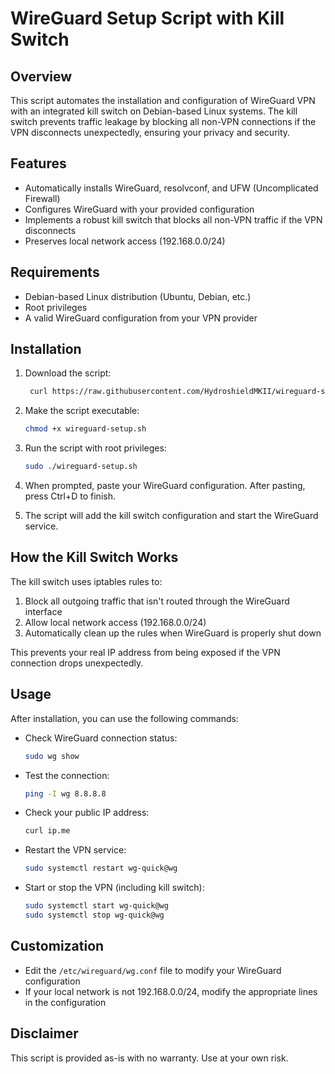# WireGuard Setup Script with Kill Switch

## Overview

This script automates the installation and configuration of WireGuard VPN with an integrated kill switch on Debian-based Linux systems. The kill switch prevents traffic leakage by blocking all non-VPN connections if the VPN disconnects unexpectedly, ensuring your privacy and security.

## Features

- Automatically installs WireGuard, resolvconf, and UFW (Uncomplicated Firewall)
- Configures WireGuard with your provided configuration
- Implements a robust kill switch that blocks all non-VPN traffic if the VPN disconnects
- Preserves local network access (192.168.0.0/24)

## Requirements

- Debian-based Linux distribution (Ubuntu, Debian, etc.)
- Root privileges
- A valid WireGuard configuration from your VPN provider

## Installation

1. Download the script:
   ```bash 
    curl https://raw.githubusercontent.com/HydroshieldMKII/wireguard-setup/main/wireguard-setup.sh -o wireguard-setup.sh
   ```

2. Make the script executable:
   ```bash
   chmod +x wireguard-setup.sh
   ```

3. Run the script with root privileges:
   ```bash
   sudo ./wireguard-setup.sh
   ```

4. When prompted, paste your WireGuard configuration. After pasting, press Ctrl+D to finish.

5. The script will add the kill switch configuration and start the WireGuard service.

## How the Kill Switch Works

The kill switch uses iptables rules to:
1. Block all outgoing traffic that isn't routed through the WireGuard interface
2. Allow local network access (192.168.0.0/24)
3. Automatically clean up the rules when WireGuard is properly shut down

This prevents your real IP address from being exposed if the VPN connection drops unexpectedly.

## Usage

After installation, you can use the following commands:

- Check WireGuard connection status:
  ```bash
  sudo wg show
  ```

- Test the connection:
  ```bash
  ping -I wg 8.8.8.8
  ```

- Check your public IP address:
  ```bash
  curl ip.me
  ```

- Restart the VPN service:
  ```bash
  sudo systemctl restart wg-quick@wg
  ```

- Start or stop the VPN (including kill switch):
  ```bash
  sudo systemctl start wg-quick@wg
  sudo systemctl stop wg-quick@wg
  ```

## Customization

- Edit the `/etc/wireguard/wg.conf` file to modify your WireGuard configuration
- If your local network is not 192.168.0.0/24, modify the appropriate lines in the configuration

## Disclaimer

This script is provided as-is with no warranty. Use at your own risk.
